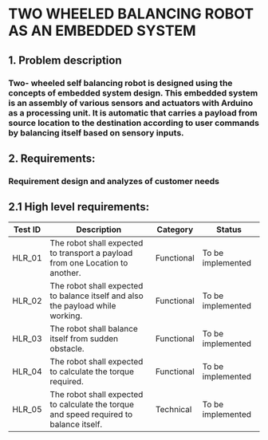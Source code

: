 # TWO WHEELED BALANCING ROBOT AS AN EMBEDDED SYSTEM

## 1.	Problem description

### Two- wheeled self balancing robot is designed using the concepts of embedded system design. This embedded system is an assembly of various sensors and actuators with Arduino as a processing unit. It is automatic that carries a payload from source location to the destination according to user commands by balancing itself based on sensory inputs.

## 2.	Requirements: 

### Requirement design and analyzes of customer needs

## 2.1	High level requirements:

| Test ID | Description | Category | Status |
|---------|-------------|----------|--------|
|HLR_01|The robot shall expected to transport a payload from one Location to another.| Functional | To be implemented |
|HLR_02| The robot shall expected to balance itself and also the payload while working.|Functional | To be implemented |
|HLR_03| The robot shall balance itself from sudden obstacle.| Functional | To be implemented |
|HLR_04| The robot shall expected to calculate the torque required. | Functional | To be implemented |
|HLR_05| The robot shall expected to calculate the torque and speed required to balance itself. | Technical | To be implemented |


